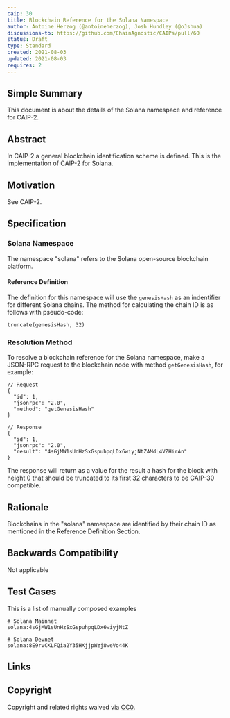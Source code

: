 ```yaml
---
caip: 30
title: Blockchain Reference for the Solana Namespace
author: Antoine Herzog (@antoineherzog), Josh Hundley (@oJshua)
discussions-to: https://github.com/ChainAgnostic/CAIPs/pull/60
status: Draft
type: Standard
created: 2021-08-03
updated: 2021-08-03
requires: 2
---
```


## Simple Summary

This document is about the details of the Solana namespace and reference for CAIP-2.

## Abstract

In CAIP-2 a general blockchain identification scheme is defined. This is the
implementation of CAIP-2 for Solana.

## Motivation

See CAIP-2.

## Specification

### Solana Namespace

The namespace "solana" refers to the Solana open-source blockchain platform.

#### Reference Definition

The definition for this namespace will use the `genesisHash` as an indentifier for different Solana chains.
The method for calculating the chain ID is as follows with pseudo-code:

```
truncate(genesisHash, 32)
```

### Resolution Method

To resolve a blockchain reference for the Solana namespace, make a JSON-RPC request to the blockchain node with method `getGenesisHash`, for example:

```jsonc
// Request
{
  "id": 1,
  "jsonrpc": "2.0",
  "method": "getGenesisHash"
}

// Response
{
  "id": 1,
  "jsonrpc": "2.0",
  "result": "4sGjMW1sUnHzSxGspuhpqLDx6wiyjNtZAMdL4VZHirAn"
}
```

The response will return as a value for the result a hash for the block with height 0 that should be truncated to its first 32 characters to be CAIP-30 compatible.


## Rationale

Blockchains in the "solana" namespace are identified by their chain ID as mentioned in the Reference Definition Section.

## Backwards Compatibility

Not applicable

## Test Cases

This is a list of manually composed examples

```
# Solana Mainnet
solana:4sGjMW1sUnHzSxGspuhpqLDx6wiyjNtZ

# Solana Devnet
solana:8E9rvCKLFQia2Y35HXjjpWzj8weVo44K
```

## Links


## Copyright

Copyright and related rights waived via [CC0](https://creativecommons.org/publicdomain/zero/1.0/).
